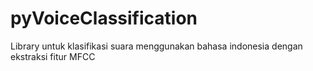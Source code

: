 # pyVoiceClassification
Library untuk klasifikasi suara menggunakan bahasa indonesia dengan ekstraksi fitur MFCC
